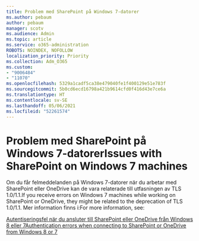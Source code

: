 ```yaml
---
title: Problem med SharePoint på Windows 7-datorer
ms.author: pebaum
author: pebaum
manager: scotv
ms.audience: Admin
ms.topic: article
ms.service: o365-administration
ROBOTS: NOINDEX, NOFOLLOW
localization_priority: Priority
ms.collection: Adm_O365
ms.custom:
- "9006484"
- "11070"
ms.openlocfilehash: 5329a1cadf5ca38e479040fe1f400129e51e783f
ms.sourcegitcommit: 5b0cd6ecd16798a421b9614cfd0f416d43e7ce6a
ms.translationtype: HT
ms.contentlocale: sv-SE
ms.lasthandoff: 05/06/2021
ms.locfileid: "52261574"
---
```

# <a name="issues-with-sharepoint-on-windows-7-machines"></a><span data-ttu-id="995b8-102">Problem med SharePoint på Windows 7-datorer</span><span class="sxs-lookup"><span data-stu-id="995b8-102">Issues with SharePoint on Windows 7 machines</span></span>

<span data-ttu-id="995b8-103">Om du får felmeddelanden på Windows 7-datorer när du arbetar med SharePoint eller OneDrive kan de vara relaterade till utfasningen av TLS 1.0/1.1.</span><span class="sxs-lookup"><span data-stu-id="995b8-103">If you receive errors on Windows 7 machines while working on SharePoint or OneDrive, they might be related to the deprecation of TLS 1.0/1.1.</span></span> <span data-ttu-id="995b8-104">Mer information finns i:</span><span class="sxs-lookup"><span data-stu-id="995b8-104">For more information, see:</span></span>

[<span data-ttu-id="995b8-105">Autentiseringsfel när du ansluter till SharePoint eller OneDrive från Windows 8 eller 7</span><span class="sxs-lookup"><span data-stu-id="995b8-105">Authentication errors when connecting to SharePoint or OneDrive from Windows 8 or 7</span></span>](https://docs.microsoft.com/sharepoint/troubleshoot/administration/authentication-errors-windows7)



